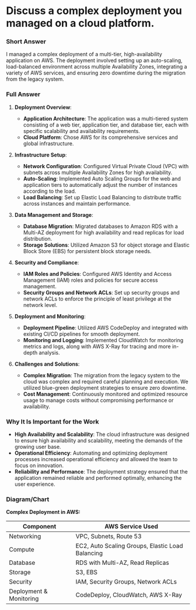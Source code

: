 # Discuss a complex deployment you managed on a cloud platform.

### Short Answer
I managed a complex deployment of a multi-tier, high-availability application on AWS. The deployment involved setting up an auto-scaling, load-balanced environment across multiple Availability Zones, integrating a variety of AWS services, and ensuring zero downtime during the migration from the legacy system.

### Full Answer
1. **Deployment Overview**:
    - **Application Architecture**: The application was a multi-tiered system consisting of a web tier, application tier, and database tier, each with specific scalability and availability requirements.
    - **Cloud Platform**: Chose AWS for its comprehensive services and global infrastructure.

2. **Infrastructure Setup**:
    - **Network Configuration**: Configured Virtual Private Cloud (VPC) with subnets across multiple Availability Zones for high availability.
    - **Auto-Scaling**: Implemented Auto Scaling Groups for the web and application tiers to automatically adjust the number of instances according to the load.
    - **Load Balancing**: Set up Elastic Load Balancing to distribute traffic across instances and maintain performance.

3. **Data Management and Storage**:
    - **Database Migration**: Migrated databases to Amazon RDS with a Multi-AZ deployment for high availability and read replicas for load distribution.
    - **Storage Solutions**: Utilized Amazon S3 for object storage and Elastic Block Store (EBS) for persistent block storage needs.

4. **Security and Compliance**:
    - **IAM Roles and Policies**: Configured AWS Identity and Access Management (IAM) roles and policies for secure access management.
    - **Security Groups and Network ACLs**: Set up security groups and network ACLs to enforce the principle of least privilege at the network level.

5. **Deployment and Monitoring**:
    - **Deployment Pipeline**: Utilized AWS CodeDeploy and integrated with existing CI/CD pipelines for smooth deployment.
    - **Monitoring and Logging**: Implemented CloudWatch for monitoring metrics and logs, along with AWS X-Ray for tracing and more in-depth analysis.

6. **Challenges and Solutions**:
    - **Complex Migration**: The migration from the legacy system to the cloud was complex and required careful planning and execution. We utilized blue-green deployment strategies to ensure zero downtime.
    - **Cost Management**: Continuously monitored and optimized resource usage to manage costs without compromising performance or availability.

### Why It Is Important for the Work
- **High Availability and Scalability**: The cloud infrastructure was designed to ensure high availability and scalability, meeting the demands of the growing user base.
- **Operational Efficiency**: Automating and optimizing deployment processes increased operational efficiency and allowed the team to focus on innovation.
- **Reliability and Performance**: The deployment strategy ensured that the application remained reliable and performed optimally, enhancing the user experience.

### Diagram/Chart
**Complex Deployment in AWS:**

| Component               | AWS Service Used                          |
|-------------------------|-------------------------------------------|
| Networking              | VPC, Subnets, Route 53                    |
| Compute                 | EC2, Auto Scaling Groups, Elastic Load Balancing |
| Database                | RDS with Multi-AZ, Read Replicas          |
| Storage                 | S3, EBS                                   |
| Security                | IAM, Security Groups, Network ACLs        |
| Deployment & Monitoring | CodeDeploy, CloudWatch, AWS X-Ray         |